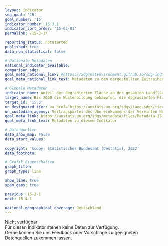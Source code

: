 ```yaml
---
layout: indicator    
sdg_goal: '15'    
goal_number: '15'    
indicator_number: 15.3.1    
indicator_sort_order: '15-03-01'    
permalink: /15-3-1/    

reporting_status: notstarted    
published: true    
data_non_statistical: false    

# Nationale Metadaten    
national_indicator_available:     
comparison_sdg:     
goal_meta_national_link: #https://SdgTestEnvironment.github.io/sdg-indicators/public/Meta/15.3.1.pdf
goal_meta_national_link_text: Metadaten zu den dargestellten Zeitreihen    

# Globale Metadaten    
indicator_name: Anteil der degradierten Fläche an der gesamten Landfläche    
target_name: Bis 2030 die Wüstenbildung bekämpfen, die degradierten Flächen und Böden einschließlich der von Wüstenbildung, Dürre und Überschwemmungen betroffenen Flächen sanieren und eine bodendegradationsneutrale Welt anstreben    
target_id: '15.3'    
un_designated_tier: <a href='https://unstats.un.org/sdgs/iaeg-sdgs/tier-classification/' title='Klicken Sie hier um weitere Informationen zur UN-Tier-Klassifikation zu erhalten.'  target='_blank'>Tier I</a>    
un_custodian_agency: Vertragspartei des Übereinkommens der Vereinten Nationen zur Bekämpfung der Wüstenbildung (UNCCD)    
goal_meta_link: https://unstats.un.org/sdgs/metadata/files/Metadata-15-03-01.pdf    
goal_meta_link_text: Metadaten zu diesem Indikator        

# Datenquellen    
data_show_map: False    
data_start_values:     
    
copyright: '&copy; Statistisches Bundesamt (Destatis), 2022'    
data_footnote:     

# Grafik Eigenschaften    
graph_title:     
graph_type: line    

show_line: true
span_gaps: true    

previous: 15-2-1    
next: 15-4-1    

national_geographical_coverage: Deutschland    
---
```


<span class="status notstarted">Nicht verfügbar </span><br>
Für diesen Indikator stehen keine Daten zur Verfügung.<br>
Gerne können Sie uns Feedback oder Vorschläge zu geeigneten Datenquellen zukommen lassen.